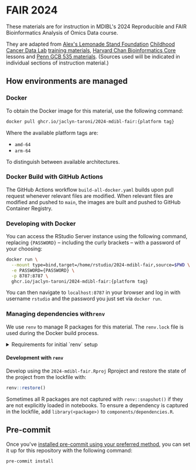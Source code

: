 # FAIR 2024

These materials are for instruction in MDIBL's 2024 Reproducible and FAIR Bioinformatics Analysis of Omics Data course.

They are adapted from [Alex's Lemonade Stand Foundation](https://www.alexslemonade.org/) [Childhood Cancer Data Lab](https://www.ccdatalab.org/) [training materials](https://github.com/AlexsLemonade/training-modules), [Harvard Chan Bioinformatics Core](http://bioinformatics.sph.harvard.edu/) lessons and [Penn GCB 535 materials](https://github.com/greenelab/GCB535).
(Sources used will be indicated in individual sections of instruction material.)

## How environments are managed

### Docker

To obtain the Docker image for this material, use the following command:

```sh
docker pull ghcr.io/jaclyn-taroni/2024-mdibl-fair:{platform tag}
```

Where the available platform tags are:

- `amd-64`
- `arm-64`

To distinguish between available architectures.

### Docker Build with GitHub Actions

The GitHub Actions workflow `build-all-docker.yaml` builds upon pull request whenever relevant files are modified.
When relevant files are modified and pushed to `main`, the images are built and pushed to GitHub Container Registry.

### Developing with Docker

You can access the RStudio Server instance using the following command, replacing `{PASSWORD}` – including the curly brackets – with a password of your choosing:

```sh
docker run \
  --mount type=bind,target=/home/rstudio/2024-mdibl-fair,source=$PWD \
  -e PASSWORD={PASSWORD} \
  -p 8787:8787 \
  ghcr.io/jaclyn-taroni/2024-mdibl-fair:{platform tag}
```

You can then navigate to `localhost:8787` in your browser and log in with username `rstudio` and the password you just set via `docker run`.

### Managing dependencies with`renv`

We use `renv` to manage R packages for this material.
The `renv.lock` file is used during the Docker build process.

<details>

<summary>Requirements for initial `renv` setup</summary>

#### Initial set-up

To set up the `renv` lockfile, we needed to install `renv`, `remotes`, and `PLIER`.
(`PLIER` could not be installed automatically via `renv::init()`.)

```r
install.packages(c("renv", "remotes"))
remotes::install_github("wgmao/PLIER@v0.1.6")
```

Then we could initialize the project with the following:

```r
renv::init()
```
<!--

`digest` also needed to be installed separately with the following:

```r
install.packages("digest", repos="http://cran.us.r-project.org")
```

--->

</details>

#### Development with `renv`

Develop using the `2024-mdibl-fair.Rproj` Rproject and restore the state of the project from the lockfile with:

```r
renv::restore()
```

Sometimes all R packages are not captured with `renv::snapshot()` if they are not explicitly loaded in notebooks.
To ensure a dependency is captured in the lockfile, add `library(<package>)` to `components/dependencies.R`.

## Pre-commit

Once you've [installed pre-commit using your preferred method](https://pre-commit.com/#install), you can set it up for this repository with the following command:

```sh
pre-commit install
```

